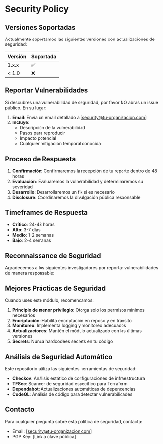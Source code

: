# Security Policy

## Versiones Soportadas

Actualmente soportamos las siguientes versiones con actualizaciones de seguridad:

| Versión | Soportada          |
| ------- | ------------------ |
| 1.x.x   | :white_check_mark: |
| < 1.0   | :x:                |

## Reportar Vulnerabilidades

Si descubres una vulnerabilidad de seguridad, por favor NO abras un issue público. En su lugar:

1. **Email**: Envía un email detallado a [security@tu-organizacion.com]
2. **Incluye**: 
   - Descripción de la vulnerabilidad
   - Pasos para reproducir
   - Impacto potencial
   - Cualquier mitigación temporal conocida

## Proceso de Respuesta

1. **Confirmación**: Confirmaremos la recepción de tu reporte dentro de 48 horas
2. **Evaluación**: Evaluaremos la vulnerabilidad y determinaremos su severidad
3. **Desarrollo**: Desarrollaremos un fix si es necesario
4. **Disclosure**: Coordinaremos la divulgación pública responsable

## Timeframes de Respuesta

- **Crítico**: 24-48 horas
- **Alto**: 3-7 días
- **Medio**: 1-2 semanas
- **Bajo**: 2-4 semanas

## Reconnaissance de Seguridad

Agradecemos a los siguientes investigadores por reportar vulnerabilidades de manera responsable:

<!-- Esta sección se actualizará según sea necesario -->

## Mejores Prácticas de Seguridad

Cuando uses este módulo, recomendamos:

1. **Principio de menor privilegio**: Otorga solo los permisos mínimos necesarios
2. **Encriptación**: Habilita encriptación en reposo y en tránsito
3. **Monitoreo**: Implementa logging y monitoreo adecuados
4. **Actualizaciones**: Mantén el módulo actualizado con las últimas versiones
5. **Secrets**: Nunca hardcodees secrets en tu código

## Análisis de Seguridad Automático

Este repositorio utiliza las siguientes herramientas de seguridad:

- **Checkov**: Análisis estático de configuraciones de infraestructura
- **TFSec**: Scanner de seguridad específico para Terraform
- **Dependabot**: Actualizaciones automáticas de dependencias
- **CodeQL**: Análisis de código para detectar vulnerabilidades

## Contacto

Para cualquier pregunta sobre esta política de seguridad, contacta:
- Email: [security@tu-organizacion.com]
- PGP Key: [Link a clave pública]
